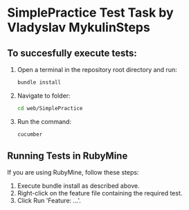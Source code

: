 # SimplePractice Test Task by Vladyslav MykulinSteps
## To succesfully execute tests:
1. Open a terminal in the repository root directory and run:
   ```sh
   bundle install

2. Navigate to folder:
   ```sh
   cd web/SimplePractice

4. Run the command:
      ```sh
   cucumber

## Running Tests in RubyMine
If you are using RubyMine, follow these steps:
1. Execute bundle install as described above.
2. Right-click on the feature file containing the required test.
3. Click Run 'Feature: ...'.
